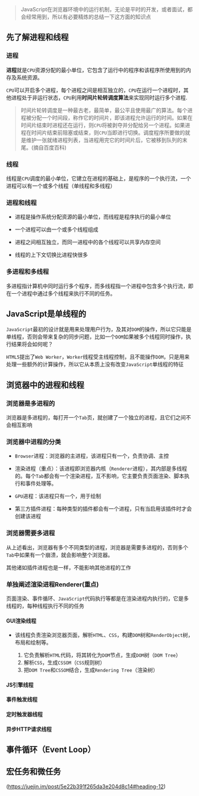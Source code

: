 > JavaScript在浏览器环境中的运行机制，无论是平时的开发，或者面试，都会经常用到，所以有必要精炼的总结一下这方面的知识点

## 先了解进程和线程

### 进程

**进程**就是`CPU`资源分配的最小单位，它包含了运行中的程序和该程序所使用到的内存及系统资源。

`CPU`可以开启多个进程，每个进程之间是相互独立的，`CPU`在运行一个进程时，其他进程处于非运行状态，`CPU`利用**时间片轮转调度算法**来实现同时运行多个进程.

> 时间片轮转调度是一种最古老，最简单，最公平且使用最广的算法。每个进程被分配一个时间段，称作它的时间片，即该进程允许运行的时间。如果在时间片结束时进程还在运行，则`CPU`将被剥夺并分配给另一个进程。如果进程在时间片结束前阻塞或结束，则`CPU`当即进行切换。调度程序所要做的就是维护一张就绪进程列表，当进程用完它的时间片后，它被移到队列的末尾。(摘自百度百科)

### 线程

线程是`CPU`调度的最小单位，它建立在进程的基础上，是程序的一个执行流，一个进程可以有一个或多个线程（单线程和多线程）

### 进程和线程

- 进程是操作系统分配资源的最小单位，而线程是程序执行的最小单位

- 一个进程可以由一个或多个线程组成

- 进程之间相互独立，而同一进程中的各个线程可以共享内存空间

- 线程的上下文切换比进程快很多

### 多进程和多线程

多进程指计算机中同时运行多个程序，而多线程指一个进程中包含多个执行流，即在一个进程中通过多个线程来执行不同的任务。

## JavaScript是单线程的

`JavaScript`最初的设计就是用来处理用户行为，及其对`DOM`的操作，所以它只能是单线程，否则会带来复杂的同步问题，比如一个`DOM`如果被多个线程同时操作，执行结果将会如何呢？

`HTML5`提出了`Web Worker`，`Worker`线程受主线程控制，且不能操作`DOM`，只是用来处理一些额外的计算操作，所以它从本质上没有改变`JavaScript`单线程的特征

## 浏览器中的进程和线程

### 浏览器是多进程的

浏览器是多进程的，每打开一个`Tab`页，就创建了一个独立的进程，且它们之间不会相互影响

### 浏览器中进程的分类

- `Browser`进程：浏览器的主进程，该进程只有一个，负责协调、主控

- 渲染进程（重点）：该进程即浏览器内核（`Renderer`进程），其内部是多线程的。每个`Tab`都会有一个渲染进程，互不影响，它主要负责页面渲染、脚本执行和事件处理等。

- `GPU`进程：该进程只有一个，用于绘制

- 第三方插件进程：每种类型的插件都会有一个进程，只有当启用该插件时才会创建该进程

### 浏览器需要多进程

从上述看出，浏览器有多个不同类型的进程，浏览器是需要多进程的，否则多个`Tab`中如果有一个崩溃，就会影响整个浏览器。

其他诸如插件进程也是一样，不能影响其他进程的工作

### 单独阐述渲染进程Renderer(重点)

页面渲染、事件循环、`JavaScript`代码执行等都是在渲染进程内执行的，它是多线程的，每种线程执行不同的任务

#### GUI渲染线程

- 该线程负责渲染浏览器页面，解析`HTML`、`CSS`，构建`DOM`树和`RenderObject`树，布局和绘制等。

	1. 它负责解析`HTML`代码，将其转化为`DOM`节点，生成`DOM`树（`DOM Tree`）
	2. 解析`CSS`，生成`CSSOM`（`CSS`规则树）
	3. 把`DOM Tree`和`CSSOM`结合，生成`Rendering Tree`（渲染树）

#### JS引擎线程

#### 事件触发线程

#### 定时触发器线程

#### 异步HTTP请求线程

## 事件循环（Event Loop）

## 宏任务和微任务

(https://juejin.im/post/5e22b391f265da3e204d8c14#heading-12)